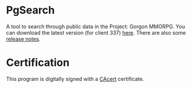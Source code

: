 # PgSearch

A tool to search through public data in the Project: Gorgon MMORPG. You can download the latest version (for client 337) [here](https://github.com/dlebansais/PgSearch-Disclosed/releases/download/v1.0.0.527/PgSearch.exe).
There are also some [release notes](https://github.com/dlebansais/PgSearch-Disclosed/blob/master/ReleaseNotes.md).

# Certification
This program is digitally signed with a [CAcert](https://www.cacert.org/) certificate.

